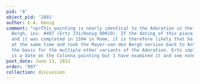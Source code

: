 ```yaml
---
pid: '8'
object_pid: '2881'
author: E.A. Honig
comment: "<p>This painting is nearly identical to the Adoration in the Mayer-van den
  Bergh, inv. #497 (Ertz 231/Honig 00019). If the dating of this piece is correct
  and it was completed in 1594 in Rome, it is therefore likely that he painted both
  at the same time and took the Mayer-van den Bergh version back to Antwerp to form
  the basis for the multiple other variants of the Adoration. Ertz implies that there
  is a date on the Colonna painting but I have examined it and see none.</p>"
post_date: June 13, 2012
order: '007'
collection: discussion
---
```

